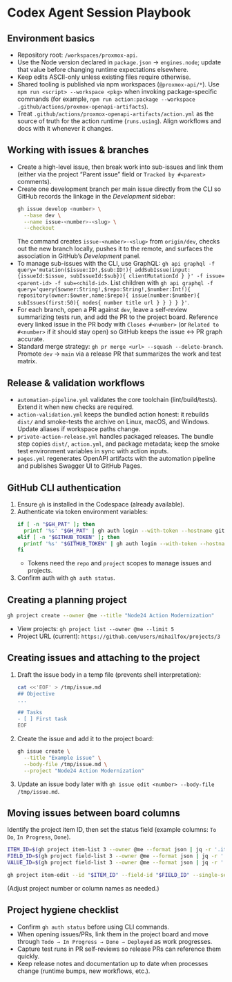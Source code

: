# Codex Agent Session Playbook

## Environment basics
- Repository root: `/workspaces/proxmox-api`.
- Use the Node version declared in `package.json` → `engines.node`; update that value before changing runtime expectations elsewhere.
- Keep edits ASCII-only unless existing files require otherwise.
- Shared tooling is published via npm workspaces (`@proxmox-api/*`). Use `npm run <script> --workspace <pkg>` when invoking package-specific commands (for example, `npm run action:package --workspace .github/actions/proxmox-openapi-artifacts`).
- Treat `.github/actions/proxmox-openapi-artifacts/action.yml` as the source of truth for the action runtime (`runs.using`). Align workflows and docs with it whenever it changes.

## Working with issues & branches
- Create a high-level issue, then break work into sub-issues and link them (either via the project “Parent issue” field or `Tracked by #<parent>` comments).
- Create one development branch per main issue directly from the CLI so GitHub records the linkage in the *Development* sidebar:
  ```bash
  gh issue develop <number> \
    --base dev \
    --name issue-<number>-<slug> \
    --checkout
  ```
  The command creates `issue-<number>-<slug>` from `origin/dev`, checks out the new branch locally, pushes it to the remote, and surfaces the association in GitHub’s *Development* panel.
- To manage sub-issues with the CLI, use GraphQL: `gh api graphql -f query='mutation($issue:ID!,$sub:ID!){ addSubIssue(input:{issueId:$issue, subIssueId:$sub}){ clientMutationId } }' -f issue=<parent-id> -f sub=<child-id>`. List children with `gh api graphql -f query='query($owner:String!,$repo:String!,$number:Int!){ repository(owner:$owner,name:$repo){ issue(number:$number){ subIssues(first:50){ nodes{ number title url } } } } }'`.
- For each branch, open a PR against `dev`, leave a self-review summarizing tests run, and add the PR to the project board. Reference every linked issue in the PR body with `Closes #<number>` (or `Related to #<number>` if it should stay open) so GitHub keeps the issue ↔️ PR graph accurate.
- Standard merge strategy: `gh pr merge <url> --squash --delete-branch`. Promote `dev` → `main` via a release PR that summarizes the work and test matrix.

## Release & validation workflows
- `automation-pipeline.yml` validates the core toolchain (lint/build/tests). Extend it when new checks are required.
- `action-validation.yml` keeps the bundled action honest: it rebuilds `dist/` and smoke-tests the archive on Linux, macOS, and Windows. Update aliases if workspace paths change.
- `private-action-release.yml` handles packaged releases. The bundle step copies `dist/`, `action.yml`, and package metadata; keep the smoke test environment variables in sync with action inputs.
- `pages.yml` regenerates OpenAPI artifacts with the automation pipeline and publishes Swagger UI to GitHub Pages.

## GitHub CLI authentication
1. Ensure `gh` is installed in the Codespace (already available).
2. Authenticate via token environment variables:
   ```bash
   if [ -n "$GH_PAT" ]; then
     printf '%s' "$GH_PAT" | gh auth login --with-token --hostname github.com
   elif [ -n "$GITHUB_TOKEN" ]; then
     printf '%s' "$GITHUB_TOKEN" | gh auth login --with-token --hostname github.com
   fi
   ```
   - Tokens need the `repo` and `project` scopes to manage issues and projects.
3. Confirm auth with `gh auth status`.

## Creating a planning project
```bash
gh project create --owner @me --title "Node24 Action Modernization"
```
- View projects: `gh project list --owner @me --limit 5`
- Project URL (current): `https://github.com/users/mihailfox/projects/3`

## Creating issues and attaching to the project
1. Draft the issue body in a temp file (prevents shell interpretation):
   ```bash
   cat <<'EOF' > /tmp/issue.md
   ## Objective
   ...

   ## Tasks
   - [ ] First task
   EOF
   ```
2. Create the issue and add it to the project board:
   ```bash
   gh issue create \
     --title "Example issue" \
     --body-file /tmp/issue.md \
     --project "Node24 Action Modernization"
   ```
3. Update an issue body later with `gh issue edit <number> --body-file /tmp/issue.md`.

## Moving issues between board columns
Identify the project item ID, then set the status field (example columns: `To Do`, `In Progress`, `Done`).
```bash
ITEM_ID=$(gh project item-list 3 --owner @me --format json | jq -r '.items[] | select(.content.number==71) | .id')
FIELD_ID=$(gh project field-list 3 --owner @me --format json | jq -r '.fields[] | select(.name=="Status") | .id')
VALUE_ID=$(gh project field-list 3 --owner @me --format json | jq -r '.fields[] | select(.name=="Status") | .options[] | select(.name=="In Progress") | .id')

gh project item-edit --id "$ITEM_ID" --field-id "$FIELD_ID" --single-select-option-id "$VALUE_ID"
```
(Adjust project number or column names as needed.)

## Project hygiene checklist
- Confirm `gh auth status` before using CLI commands.
- When opening issues/PRs, link them in the project board and move through `Todo → In Progress → Done → Deployed` as work progresses.
- Capture test runs in PR self-reviews so release PRs can reference them quickly.
- Keep release notes and documentation up to date when processes change (runtime bumps, new workflows, etc.).

